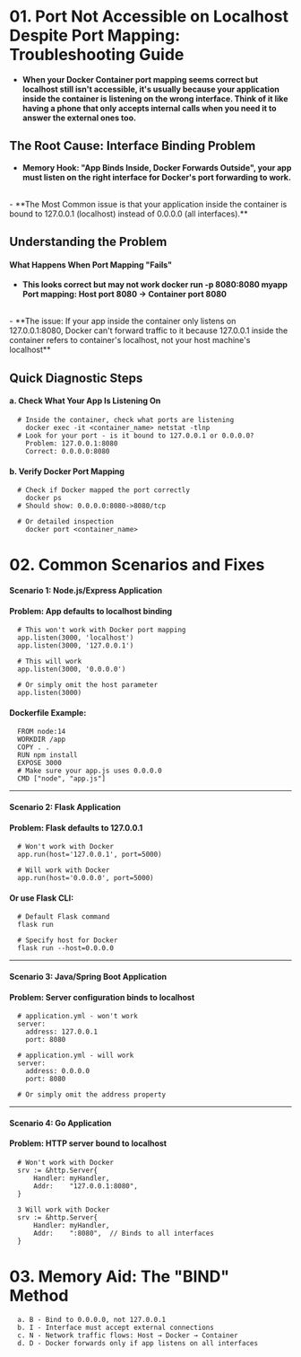 # 01. Port Not Accessible on Localhost Despite Port Mapping: Troubleshooting Guide
- **When your Docker Container port mapping seems correct but localhost still isn't accessible, it's usually because your application inside 
  the container is listening on the wrong interface. Think of it like having a phone that only accepts internal calls when you need it to 
  answer the external ones too.**


## The Root Cause: Interface Binding Problem
-  **Memory Hook: "App Binds Inside, Docker Forwards Outside", your app must listen on the right interface for Docker's port forwarding to work.**
<br>
- **The Most Common issue is that your application inside the container is bound to 127.0.0.1 (localhost) instead of 0.0.0.0 (all interfaces).**


## Understanding the Problem

#### What Happens When Port Mapping "Fails"
- **This looks correct but may not work
  docker run -p 8080:8080 myapp
  Port mapping: Host port 8080 → Container port 8080**
<br>
- **The issue: If your app inside the container only listens on 127.0.0.1:8080, Docker can't forward traffic to it because 127.0.0.1 inside the 
  container refers to container's localhost, not your host machine's localhost**


## Quick Diagnostic Steps

#### a. Check What Your App Is Listening On
```
  # Inside the container, check what ports are listening
    docker exec -it <container_name> netstat -tlnp
  # Look for your port - is it bound to 127.0.0.1 or 0.0.0.0?
    Problem: 127.0.0.1:8080
    Correct: 0.0.0.0:8080
```

#### b. Verify Docker Port Mapping
```
  # Check if Docker mapped the port correctly
    docker ps
  # Should show: 0.0.0.0:8080->8080/tcp

  # Or detailed inspection
    docker port <container_name>
```


# 02. Common Scenarios and Fixes

#### Scenario 1: Node.js/Express Application
#### Problem: App defaults to localhost binding
```
  # This won't work with Docker port mapping
  app.listen(3000, 'localhost')
  app.listen(3000, '127.0.0.1')

  # This will work
  app.listen(3000, '0.0.0.0')

  # Or simply omit the host parameter
  app.listen(3000)
```

#### Dockerfile Example:
```
  FROM node:14
  WORKDIR /app
  COPY . .
  RUN npm install
  EXPOSE 3000
  # Make sure your app.js uses 0.0.0.0
  CMD ["node", "app.js"]
```
-------------------------------------------------------------

#### Scenario 2: Flask Application
#### Problem: Flask defaults to 127.0.0.1
```
  # Won't work with Docker
  app.run(host='127.0.0.1', port=5000)
  
  # Will work with Docker
  app.run(host='0.0.0.0', port=5000)
```

#### Or use Flask CLI:
```
  # Default Flask command
  flask run

  # Specify host for Docker
  flask run --host=0.0.0.0
```

-------------------------------------------------------------------

#### Scenario 3: Java/Spring Boot Application
#### Problem: Server configuration binds to localhost
```
  # application.yml - won't work
  server:
    address: 127.0.0.1
    port: 8080
  
  # application.yml - will work
  server:
    address: 0.0.0.0
    port: 8080

  # Or simply omit the address property
```

-------------------------------------------------------------------------------

#### Scenario 4: Go Application
#### Problem: HTTP server bound to localhost
```
  # Won't work with Docker
  srv := &http.Server{
      Handler: myHandler,
      Addr:    "127.0.0.1:8080",
  }
  
  3 Will work with Docker
  srv := &http.Server{
      Handler: myHandler,
      Addr:    ":8080",  // Binds to all interfaces
  }
```

# 03. Memory Aid: The "BIND" Method
      a. B - Bind to 0.0.0.0, not 127.0.0.1
      b. I - Interface must accept external connections
      c. N - Network traffic flows: Host → Docker → Container
      d. D - Docker forwards only if app listens on all interfaces

